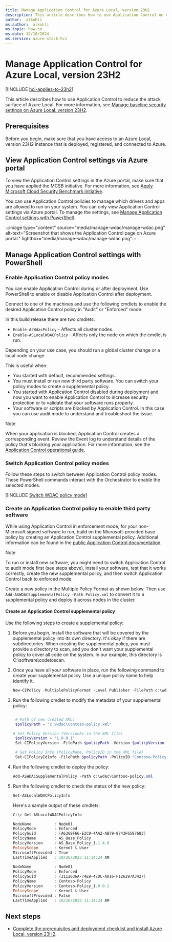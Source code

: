 ```yaml
---
title: Manage Application Control for Azure Local, version 23H2
description: This article describes how to use Application Control on Azure Local, version 23H2.
author:  alkohli
ms.author:  alkohli
ms.topic: how-to
ms.date: 12/10/2024
ms.service: azure-stack-hci
---
```


# Manage Application Control for Azure Local, version 23H2

[!INCLUDE [hci-applies-to-23h2](../includes/hci-applies-to-23h2.md)]

This article describes how to use Application Control to reduce the attack surface of Azure Local. For more information, see [Manage baseline security settings on Azure Local, version 23H2](../whats-new.md).

## Prerequisites

Before you begin, make sure that you have access to an Azure Local, version 23H2 instance that is deployed, registered, and connected to Azure.

## View Application Control settings via Azure portal

To view the Application Control settings in the Azure portal, make sure that you have applied the MCSB initiative. For more information, see [Apply Microsoft Cloud Security Benchmark initiative](./manage-security-with-defender-for-cloud.md#apply-microsoft-cloud-security-benchmark-initiative).

You can use Application Control policies to manage which drivers and apps are allowed to run on your system. You can only view Application Control settings via Azure portal. To manage the settings, see [Manage Application Control settings with PowerShell](manage-wdac.md#manage-application-control-settings-with-powershell).

:::image type="content" source="media/manage-wdac/manage-wdac.png" alt-text="Screenshot that shows the Application Control page on Azure portal." lightbox="media/manage-wdac/manage-wdac.png":::

## Manage Application Control settings with PowerShell

### Enable Application Control policy modes

You can enable Application Control during or after deployment. Use PowerShell to enable or disable Application Control after deployment.

Connect to one of the machines and use the following cmdlets to enable the desired Application Control policy in "Audit" or "Enforced" mode.

In this build release there are two cmdlets:

- `Enable-AsWdacPolicy` - Affects all cluster nodes.
- `Enable-ASLocalWDACPolicy` - Affects only the node on which the cmdlet is run.

Depending on your use case, you should run a global cluster change or a local node change.

This is useful when:

- You started with default, recommended settings.
- You must install or run new third party software. You can switch your policy modes to create a supplemental policy.
- You started with Application Control disabled during deployment and now you want to enable Application Control to increase security protection or to validate that your software runs properly.
- Your software or scripts are blocked by Application Control. In this case you can use audit mode to understand and troubleshoot the issue.

> [!NOTE]
> When your application is blocked, Application Control creates a corresponding event. Review the Event log to understand details of the policy that's blocking your application. For more information, see the [Application Control operational guide](/windows/security/threat-protection/windows-defender-application-control/windows-defender-application-control-operational-guide).

### Switch Application Control policy modes

Follow these steps to switch between Application Control policy modes. These PowerShell commands interact with the Orchestrator to enable the selected modes.

[!INCLUDE [Switch WDAC policy mode](../includes/hci-switch-wdac-policy-mode.md)]

<!--- ## Support for OEM extensions --->

### Create an Application Control policy to enable third party software

While using Application Control in enforcement mode, for your non-Microsoft signed software to run, build on the Microsoft-provided base policy by creating an Application Control supplemental policy. Additional information can be found in the [public Application Control documentation](/windows/security/threat-protection/windows-defender-application-control/deploy-multiple-windows-defender-application-control-policies#supplemental-policy-creation).

> [!NOTE]
> To run or install new software, you might need to switch Application Control to audit mode first (see steps above), install your software, test that it works correctly, create the new supplemental policy, and then switch Application Control back to enforced mode.

Create a new policy in the Multiple Policy Format as shown below. Then use ```Add-ASWDACSupplementalPolicy -Path Policy.xml``` to convert it to a supplemental policy and deploy it across nodes in the cluster.

#### Create an Application Control supplemental policy

Use the following steps to create a supplemental policy:

1. Before you begin, install the software that will be covered by the supplemental policy into its own directory. It's okay if there are subdirectories. When creating the supplemental policy, you must provide a directory to scan, and you don't want your supplemental policy to cover all code on the system. In our example, this directory is C:\software\codetoscan.

1. Once you have all your software in place, run the following command to create your supplemental policy. Use a unique policy name to help identify it.

   ```powershell
   New-CIPolicy -MultiplePolicyFormat -Level Publisher -FilePath c:\wdac\Contoso-policy.xml -UserPEs -Fallback Hash -ScanPath c:\software\codetoscan
   ```

1. Run the following cmdlet to modify the metadata of your supplemental policy:

   ```powershell

    # Path of new created XML)
    $policyPath = "c:\wdac\Contoso-policy.xml"

   # Set Policy Version (VersionEx in the XML file)
    $policyVersion = "1.0.0.1"
    Set-CIPolicyVersion -FilePath $policyPath -Version $policyVersion

    # Set Policy Info (PolicyName, PolicyID in the XML file)
    Set-CIPolicyIdInfo -FilePath $policyPath -PolicyID "Contoso-Policy_$policyVersion" -PolicyName "Contoso-Policy"
   ```

1. Run the following cmdlet to deploy the policy:

   ```powershell
   Add-ASWDACSupplementalPolicy -Path c:\wdac\Contoso-policy.xml
   ```

1. Run the following cmdlet to check the status of the new policy:

   ```powershell
   Get-ASLocalWDACPolicyInfo
   ```

   Here's a sample output of these cmdlets:

   ```powershell
   C:\> Get-ASLocalWDACPolicyInfo

   NodeName          : Node01
   PolicyMode        : Enforced
   PolicyGuid        : {A6368F66-E2C9-4AA2-AB79-8743F6597683}
   PolicyName        : AS_Base_Policy
   PolicyVersion     : AS_Base_Policy_1.1.4.0
   PolicyScope       : Kernel & User
   MicrosoftProvided : True
   LastTimeApplied   : 10/26/2023 11:14:24 AM
    
   NodeName          : Node01
   PolicyMode        : Enforced
   PolicyGuid        : {2112036A-74E9-47DC-A016-F126297A3427}
   PolicyName        : Contoso-Policy
   PolicyVersion     : Contoso-Policy_1.0.0.1
   PolicyScope       : Kernel & User
   MicrosoftProvided : False
   LastTimeApplied   : 10/26/2023 11:14:24 AM
   ```

## Next steps

- [Complete the prerequisites and deployment checklist and install Azure Local, version 23H2](../deploy/deployment-prerequisites.md).

